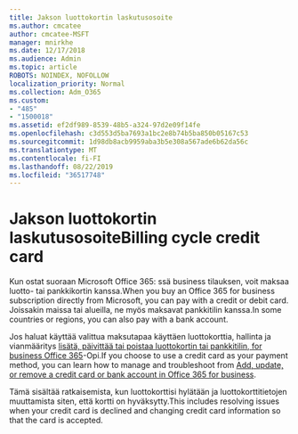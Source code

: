 ```yaml
---
title: Jakson luottokortin laskutusosoite
ms.author: cmcatee
author: cmcatee-MSFT
manager: mnirkhe
ms.date: 12/17/2018
ms.audience: Admin
ms.topic: article
ROBOTS: NOINDEX, NOFOLLOW
localization_priority: Normal
ms.collection: Adm_O365
ms.custom:
- "485"
- "1500018"
ms.assetid: ef2df989-8539-48b5-a324-97d2e09f14fe
ms.openlocfilehash: c3d553d5ba7693a1bc2e8b74b5ba850b05167c53
ms.sourcegitcommit: 1d98db8acb9959aba3b5e308a567ade6b62da56c
ms.translationtype: MT
ms.contentlocale: fi-FI
ms.lasthandoff: 08/22/2019
ms.locfileid: "36517748"
---
```

# <a name="billing-cycle-credit-card"></a><span data-ttu-id="1e1d1-102">Jakson luottokortin laskutusosoite</span><span class="sxs-lookup"><span data-stu-id="1e1d1-102">Billing cycle credit card</span></span>

<span data-ttu-id="1e1d1-103">Kun ostat suoraan Microsoft Office 365: ssä business tilauksen, voit maksaa luotto- tai pankkikortin kanssa.</span><span class="sxs-lookup"><span data-stu-id="1e1d1-103">When you buy an Office 365 for business subscription directly from Microsoft, you can pay with a credit or debit card.</span></span> <span data-ttu-id="1e1d1-104">Joissakin maissa tai alueilla, ne myös maksavat pankkitilin kanssa.</span><span class="sxs-lookup"><span data-stu-id="1e1d1-104">In some countries or regions, you can also pay with a bank account.</span></span>
  
<span data-ttu-id="1e1d1-105">Jos haluat käyttää valittua maksutapaa käyttäen luottokorttia, hallinta ja vianmääritys [lisätä, päivittää tai poistaa luottokortin tai pankkitilin, for business Office 365](https://docs.microsoft.com/office365/admin/subscriptions-and-billing/add-update-or-remove-credit-card-or-bank-account)-Opi.</span><span class="sxs-lookup"><span data-stu-id="1e1d1-105">If you choose to use a credit card as your payment method, you can learn how to manage and troubleshoot from [Add, update, or remove a credit card or bank account in Office 365 for business](https://docs.microsoft.com/office365/admin/subscriptions-and-billing/add-update-or-remove-credit-card-or-bank-account).</span></span>
  
<span data-ttu-id="1e1d1-106">Tämä sisältää ratkaisemista, kun luottokorttisi hylätään ja luottokorttitietojen muuttamista siten, että kortti on hyväksytty.</span><span class="sxs-lookup"><span data-stu-id="1e1d1-106">This includes resolving issues when your credit card is declined and changing credit card information so that the card is accepted.</span></span>